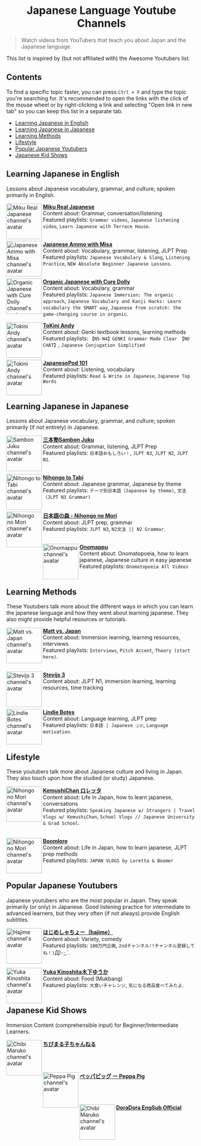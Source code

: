 <div align="center">
  	<h1>
    	Japanese Language Youtube Channels
  	</h1>
</div>

> Watch videos from YouTubers that teach you about Japan and the Japanese language.
> 
This list is inspired by (but not affiliated with) the Awesome Youtubers list.

## Contents

To find a specific topic faster, you can press `Ctrl + F` and type the topic you're searching for.
It's recommended to open the links with the click of the mouse wheel or by right-clicking a link and selecting "Open link in new tab" so you can keep this list in a separate tab.

- [Learning Japanese in English](#learning-japanese-in-english)
- [Learning Japanese in Japanese](#learning-japanese-in-japanese)
- [Learning Methods](#learning-methods)
- [Lifestyle](#lifestyle)
- [Popular Japanese Youtubers](#popular-japanese-youtubers)
- [Japanese Kid Shows](#japanese-kid-shows)

## Learning Japanese in English
Lessons about Japanese vocabulary, grammar, and culture; spoken primarily in English.

[<img align="left" height="94px" width="94px" alt="Miku Real Japanese channel's avatar" src="https://yt3.ggpht.com/ytc/AAUvwnhuOeHm_8L1ew5s4Mcv-XGXNeXh_XY4wF3dHlGw=s88-c-k-c0x00ffffff-no-rj"/>](https://www.youtube.com/channel/UCsQCbl3a9FtYvA55BxdzYiQ)

[**Miku Real Japanese**](https://www.youtube.com/channel/UCsQCbl3a9FtYvA55BxdzYiQ) </br>
Content about: Grammar, conversation/listening \
Featured playlists: `Grammar videos`, `Japanese listening video`, `Learn Japanese with Terrace House`.
</br></br>

[<img align="left" height="94px" width="94px" alt="Japanese Ammo with Misa channel's avatar" src="https://yt3.ggpht.com/ytc/AAUvwnimEO4eELYf13he27WWsCiKyO2HnvSak7yvwsnZjg=s88-c-k-c0x00ffffff-no-rj"/>](https://www.youtube.com/channel/UCBSyd8tXJoEJKIXfrwkPdbA)

[**Japanese Ammo with Misa**](https://www.youtube.com/channel/UCBSyd8tXJoEJKIXfrwkPdbA) </br>
Content about: Vocabulary, grammar, listening, JLPT Prep \
Featured playlists: `Japanese Vocabulary & Slang`, `Listening Practice`, `NEW Absolute Beginner Japanese Lessons`.
</br></br>

[<img align="left" height="94px" width="94px" alt="Organic Japanese with Cure Dolly channel's avatar" src="https://yt3.ggpht.com/ytc/AAUvwnjdpf3mu5YbxIiRXMPgf3nEy_vrgvUMzWoGfKemdA=s88-c-k-c0x00ffffff-no-rj"/>](https://www.youtube.com/channel/UCkdmU8hGK4Fg3LghTVtKltQ)

[**Organic Japanese with Cure Dolly**](https://www.youtube.com/channel/UCkdmU8hGK4Fg3LghTVtKltQ) </br>
Content about: Vocabulary, grammar \
Featured playlists: `Japanese Immersion: The organic approach`, `Japanese Vocabulary and Kanji Hacks: Learn vocabulary the SMART way`, `Japanese from scratch: the game-changing course in organic`.
</br>

[<img align="left" height="94px" width="94px" alt="Tokini Andy channel's avatar" src="https://yt3.ggpht.com/ytc/AAUvwniZbPeOhNUCg2Kr69do-Me3JS7o0Fw9GEBMh1gEXQ=s88-c-k-c0x00ffffff-no-rj"/>](https://www.youtube.com/channel/UCsHzgQRjPzOz_w4HSrNLIVw)

[**ToKini Andy**](https://www.youtube.com/channel/UCsHzgQRjPzOz_w4HSrNLIVw) </br>
Content about: Genki textbook lessons, learning methods \
Featured playlists: `【N5-N4】GENKI Grammar Made Clear 【NO CHAT】`, `Japanese Conjugation Simplified`
</br></br>

[<img align="left" height="94px" width="94px" alt="Tokini Andy channel's avatar" src="https://yt3.ggpht.com/ytc/AAUvwnh5IhyuDYj1f3VXSP_VsPHsV_dggBWHph6gXNNvlQ=s88-c-k-c0x00ffffff-no-rj"/>](https://www.youtube.com/user/japanesepod101)

[**JapanesePod 101**](https://www.youtube.com/user/japanesepod101) </br>
Content about: Listening, vocabulary \
Featured playlists: `Read & Write in Japanese`, `Japanese Top Words`
</br></br>

## Learning Japanese in Japanese
Lessons about Japanese vocabulary, grammar, and culture; spoken primarily (if not entirely) in Japanese.

[<img align="left" height="94px" width="94px" alt="Sambon Juku channel's avatar" src="https://yt3.ggpht.com/ytc/AAUvwngUqeuAcIS9FdwpA6dIGJ8I19yu4tUIfwKTwl-5Rg=s88-c-k-c0x00ffffff-no-rj"/>](https://www.youtube.com/channel/UC0ujXryUUwILURRKt9Eh7Nw)

[**三本塾Sambon Juku**](https://www.youtube.com/channel/UC0ujXryUUwILURRKt9Eh7Nw) </br>
Content about: Grammar, listening, JLPT Prep \
Featured playlists: `日本語おもしろい！`, `JLPT N3`, `JLPT N2`, `JLPT N1`.
</br></br>

[<img align="left" height="94px" width="94px" alt="Nihongo to Tabi channel's avatar" src="https://yt3.ggpht.com/ytc/AAUvwni3uE2lIdWJimQ-j4DdYazaPB6_-Khao8ejdou97A=s88-c-k-c0x00ffffff-no-rj"/>](https://www.youtube.com/channel/UCJUQG9V0DuccWVOw8ovzTsQ)

[**Nihongo to Tabi**](https://www.youtube.com/channel/UCJUQG9V0DuccWVOw8ovzTsQ) </br>
Content about: Japanese grammar, Japanese by theme \
Featured playlists: `テーマ別日本語（Japanese by theme)`, `文法（JLPT N3 Grammar)`
</br></br>

[<img align="left" height="94px" width="94px" alt="Nihongo no Mori channel's avatar" src="https://yt3.ggpht.com/ytc/AAUvwniBb7-wryq1FTyfIMmsPa_fDwin7-EmvspqM6ileQ=s88-c-k-c0x00ffffff-no-rj"/>](https://www.youtube.com/user/freejapaneselessons3)

[**日本語の森 - Nihongo no Mori**](https://www.youtube.com/user/freejapaneselessons3) </br>
Content about: JLPT prep, grammar \
Featured playlists: `JLPT N3`, `N2文法 || N2 Grammar`.
</br></br>

[<img align="left" height="94px" width="94px" alt="Onomappu channel's avatar" src="https://yt3.ggpht.com/ytc/AAUvwnhgcyrXjyFZXOno0pTyWi3eOqC9aULwh5jOZcBE=s88-c-k-c0x00ffffff-no-rj"/>](https://www.youtube.com/channel/UCLuymDHiOySsAQ9Nc-4NoEQ)

[**Onomappu**](https://www.youtube.com/channel/UCLuymDHiOySsAQ9Nc-4NoEQ) </br>
Content about: Onomatopoeia, how to learn japanese, Japanese culture in easy japanese \
Featured playlists: `Onomatopoeia All Videos`
</br></br>

## Learning Methods

These Youtubers talk more about the different ways in which you can learn the japanese language and how they went about learning japanese. They also might provide helpful resources or tutorials.

[<img align="left" height="94px" width="94px" alt="Matt vs. Japan channel's avatar" src="https://yt3.ggpht.com/ytc/AAUvwngYihjFRuXUb9Qd9V2jLyT_eQoSVKrHaFT3AeCrvQ=s88-c-k-c0x00ffffff-no-rj"/>](https://www.youtube.com/user/MATTvsJapan)

[**Matt vs. Japan**](https://www.youtube.com/user/MATTvsJapan) </br>
Content about: Immersion learning, learning resources, interviews \
Featured playlists: `Interviews`, `Pitch Accent`, `Theory (start here)`.
</br></br>

[<img align="left" height="94px" width="94px" alt="Stevijs 3 channel's avatar" src="https://yt3.ggpht.com/ytc/AAUvwnhjaJrLQh5uzdkyfsRxTf7UNIOTxAcNfvOyIO2f=s88-c-k-c0x00ffffff-no-rj"/>](https://www.youtube.com/channel/UChvJmlufoN1ObTY6-399HCA)

[**Stevijs 3**](https://www.youtube.com/channel/UChvJmlufoN1ObTY6-399HCA) </br>
Content about: JLPT N1, immersion learning, learning resources, time tracking 
</br></br></br>

[<img align="left" height="94px" width="94px" alt="Lindie Botes channel's avatar" src="https://yt3.ggpht.com/ytc/AAUvwnh1kUN2Ct2j_X3vvqWI3ucWc83IkaVjr4S3T6oIew=s88-c-k-c0x00ffffff-no-rj"/>](https://www.youtube.com/channel/UCjVwBKqRh8ckPWhfD5UDKcg)

[**Lindie Botes**](https://www.youtube.com/channel/UCjVwBKqRh8ckPWhfD5UDKcg) </br>
Content about: Language learning, JLPT prep \
Featured playlists: `日本語 | Japanese 🇯🇵`, `Language motivation`.
</br></br>

## Lifestyle
These youtubers talk more about Japanese culture and living in Japan. They also touch upon how the studied (or study) Japanese.

[<img align="left" height="94px" width="94px" alt="Nihongo no Mori channel's avatar" src="https://yt3.ggpht.com/ytc/AAUvwniaVZODdmRUvUOYXiZzCfia_sWLul6YtVX1_ZTDew=s88-c-k-c0x00ffffff-no-rj"/>](https://www.youtube.com/user/kemushichan)

[**KemushiChan ロレッタ**](https://www.youtube.com/user/kemushichan) </br>
Content about: Life in Japan, how to learn japanese, conversations \
Featured playlists: `Speaking Japanese w/ Strangers | Travel Vlogs w/ KemushiChan`, `School Vlogs // Japanese University & Grad School`.
</br></br>

[<img align="left" height="94px" width="94px" alt="Nihongo no Mori channel's avatar" src="https://yt3.ggpht.com/ytc/AAUvwnhjUs3SD6oSxtczjYtxBnWY7X1TlTlLun55auJA=s88-c-k-c0x00ffffff-no-rj"/>](https://www.youtube.com/channel/UCAZ3ETrKHKXxHg1OFQETtGA)

[**Boomlore**](https://www.youtube.com/channel/UCAZ3ETrKHKXxHg1OFQETtGA) </br>
Content about: Life in Japan, how to learn japanese, JLPT prep methods \
Featured playlists: `JAPAN VLOGS by Loretta & Boomer`
</br></br>

## Popular Japanese Youtubers
Japanese youtubers who are the most popular in Japan. They speak primarily (or only) in Japanese. Good listening practice for intermediate to advanced learners, but they very often (if not always) provide English subtitles.

[<img align="left" height="94px" width="94px" alt="Hajime channel's avatar" src="https://yt3.ggpht.com/ytc/AAUvwnhn4bKNuAouCXcmLNN27mFl9P_G0Gtx_IczG7BhGQ=s88-c-k-c0x00ffffff-no-rj"/>](https://www.youtube.com/channel/UCgMPP6RRjktV7krOfyUewqw)

[**はじめしゃちょー（hajime）**](https://www.youtube.com/channel/UCgMPP6RRjktV7krOfyUewqw) </br>
Content about: Variety, comedy \
Featured playlists: `100万円企画`, `2ndチャンネル!!チャンネル登録してね！)`Д)･;,`.
</br></br>

[<img align="left" height="94px" width="94px" alt="Yuka Kinoshita channel's avatar" src="https://yt3.ggpht.com/ytc/AAUvwngqZYtrs2e1u9gbjzgN5Ld_QTIZPNp29kd_UrmI=s88-c-k-c0x00ffffff-no-rj"/>](https://www.youtube.com/channel/UCFTVNLC7ysej-sD5lkLqNGA)

[**Yuka Kinoshita木下ゆうか**](https://www.youtube.com/channel/UCFTVNLC7ysej-sD5lkLqNGA) </br>
Content about: Food (Mukbang) \
Featured playlists: `大食いチャレンジ`, `気になる商品食べてみたよ`.
</br></br>

## Japanese Kid Shows 
Immersion Content (comprehensible input) for Beginner/Intermediate Learners. 

[<img align="left" height="94px" width="94px" alt="Chibi Maruko channel's avatar" src="https://yt3.ggpht.com/ytc/AKedOLSBMug41HY-1cM-ooJ-zPZfauOrUICY-YJ7qc3koQ=s176-c-k-c0x00ffffff-no-rj"/>](https://www.youtube.com/c/ChibiMarukoChannel/featured)

[**ちびまる子ちゃんねる**](https://www.youtube.com/c/ChibiMarukoChannel/featured) </br></br>
</br></br>

[<img align="left" height="94px" width="94px" alt="Peppa Pig channel's avatar" src="https://yt3.ggpht.com/ytc/AKedOLQ94-JBXhlVdIR-9E4arg4pBzVf3UGEht-yBPiKgw=s176-c-k-c0x00ffffff-no-rj"/>](https://www.youtube.com/channel/UCldXjuJ7Qg8wTNktOnVXkGw)

[**ペッパピッグ ー Peppa Pig**](https://www.youtube.com/channel/UCldXjuJ7Qg8wTNktOnVXkGw) </br></br>
</br></br>

[<img align="left" height="94px" width="94px" alt="Chibi Maruko channel's avatar" src="https://yt3.ggpht.com/ytc/AKedOLSSvU2txCs-dN_SIU4uFoJCymdxFtrwIhivIVOH=s176-c-k-c0x00ffffff-no-rj"/>](https://www.youtube.com/channel/UCfgW9rI3ss8ptILrbtXoRHQ)

[**DoraDora EngSub Official**](https://www.youtube.com/channel/UCfgW9rI3ss8ptILrbtXoRHQ) </br></br>
</br></br>
